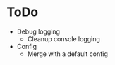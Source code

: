 # ToDo



* Debug logging  &#x20;
  * Cleanup console logging&#x20;
* Config
  * Merge with a default config&#x20;



